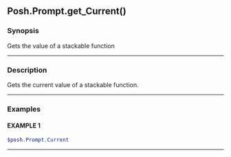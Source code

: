 Posh.Prompt.get_Current()
-------------------------




### Synopsis
Gets the value of a stackable function



---


### Description

Gets the current value of a stackable function.



---


### Examples
#### EXAMPLE 1
```PowerShell
$posh.Prompt.Current
```



---
